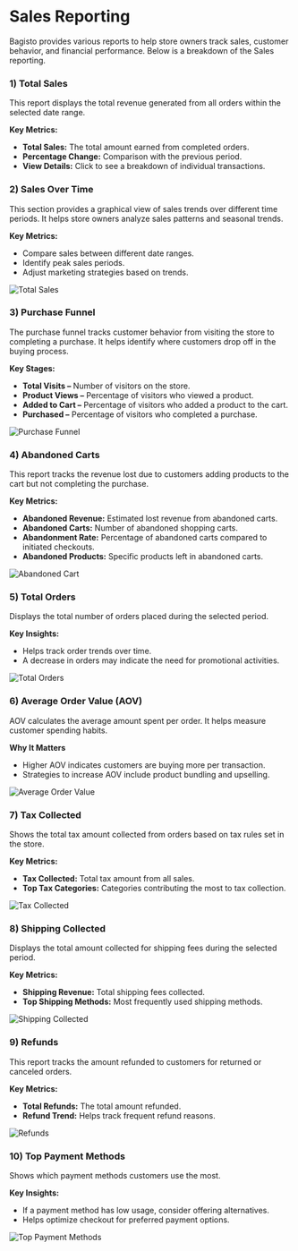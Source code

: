 # Sales Reporting

Bagisto provides various reports to help store owners track sales, customer behavior, and financial performance. Below is a breakdown of the Sales reporting.

### 1) Total Sales 

This report displays the total revenue generated from all orders within the selected date range.

**Key Metrics:**

- **Total Sales:** The total amount earned from completed orders.  
- **Percentage Change:** Comparison with the previous period.  
- **View Details:** Click to see a breakdown of individual transactions.  

### 2) Sales Over Time

This section provides a graphical view of sales trends over different time periods. It helps store owners analyze sales patterns and seasonal trends.

**Key Metrics:**

- Compare sales between different date ranges.  
- Identify peak sales periods.  
- Adjust marketing strategies based on trends.  

<img src="/images/reporting/total-sale.png" alt="Total Sales" />

### 3) Purchase Funnel

The purchase funnel tracks customer behavior from visiting the store to completing a purchase. It helps identify where customers drop off in the buying process.

**Key Stages:**

- **Total Visits –** Number of visitors on the store.  
- **Product Views –** Percentage of visitors who viewed a product.  
- **Added to Cart –** Percentage of visitors who added a product to the cart.  
- **Purchased –** Percentage of visitors who completed a purchase.  

<img src="/images/reporting/purchase-funnel.png" alt="Purchase Funnel" />

### 4) Abandoned Carts

This report tracks the revenue lost due to customers adding products to the cart but not completing the purchase.

**Key Metrics:**

- **Abandoned Revenue:** Estimated lost revenue from abandoned carts.  
- **Abandoned Carts:** Number of abandoned shopping carts.  
- **Abandonment Rate:** Percentage of abandoned carts compared to initiated checkouts.  
- **Abandoned Products:** Specific products left in abandoned carts.  

<img src="/images/reporting/abandoned-cart.png" alt="Abandoned Cart" />

### 5) Total Orders

Displays the total number of orders placed during the selected period.

**Key Insights:**

- Helps track order trends over time.  
- A decrease in orders may indicate the need for promotional activities.  

<img src="/images/reporting/total-order.png" alt="Total Orders" />

### 6) Average Order Value (AOV)

AOV calculates the average amount spent per order. It helps measure customer spending habits.

**Why It Matters**

- Higher AOV indicates customers are buying more per transaction.  
- Strategies to increase AOV include product bundling and upselling.  

<img src="/images/reporting/average-order-value.png" alt="Average Order Value" />

### 7) Tax Collected

Shows the total tax amount collected from orders based on tax rules set in the store.

**Key Metrics:**

- **Tax Collected:** Total tax amount from all sales.  
- **Top Tax Categories:** Categories contributing the most to tax collection.  

<img src="/images/reporting/tax-collected.png" alt="Tax Collected" />

### 8) Shipping Collected

Displays the total amount collected for shipping fees during the selected period.

**Key Metrics:**

- **Shipping Revenue:** Total shipping fees collected.  
- **Top Shipping Methods:** Most frequently used shipping methods.  

<img src="/images/reporting/shipping-collected.png" alt="Shipping Collected" />

### 9) Refunds

This report tracks the amount refunded to customers for returned or canceled orders.

**Key Metrics:**

- **Total Refunds:** The total amount refunded.  
- **Refund Trend:** Helps track frequent refund reasons.  

<img src="/images/reporting/refund.png" alt="Refunds" />

### 10) Top Payment Methods

Shows which payment methods customers use the most.

**Key Insights:**

- If a payment method has low usage, consider offering alternatives.  
- Helps optimize checkout for preferred payment options.  

<img src="/images/reporting/top-payment-method.png" alt="Top Payment Methods" />
